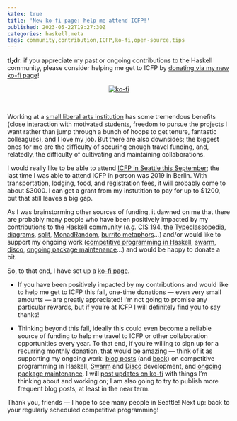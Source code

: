 ```yaml
---
katex: true
title: 'New ko-fi page: help me attend ICFP!'
published: 2023-05-22T19:27:30Z
categories: haskell,meta
tags: community,contribution,ICFP,ko-fi,open-source,tips
---
```


<p><strong>tl;dr</strong>: if you appreciate my past or ongoing contributions to the Haskell community, please consider helping me get to ICFP by <a href="https://ko-fi.com/byorgey">donating via my new ko-fi page</a>!</p>
<div style="text-align: center">
<a href="https://ko-fi.com/I3I5KYUQX"><img src="https://ko-fi.com/img/githubbutton_sm.svg" alt="ko-fi" /></a>
</div>
<p><br /></p>
<p>Working at a <a href="https://www.hendrix.edu/">small liberal arts institution</a> has some tremendous benefits (close interaction with motivated students, freedom to pursue the projects I want rather than jump through a bunch of hoops to get tenure, fantastic colleagues), and I love my job. But there are also downsides; the biggest ones for me are the difficulty of securing enough travel funding, and, relatedly, the difficulty of cultivating and maintaining collaborations.</p>
<p>I would really like to be able to attend <a href="https://icfp23.sigplan.org/">ICFP in Seattle this September</a>; the last time I was able to attend ICFP in person was 2019 in Berlin. With transportation, lodging, food, and registration fees, it will probably come to about $3000. I can get a grant from my instutition to pay for up to $1200, but that still leaves a big gap.</p>
<p>As I was brainstorming other sources of funding, it dawned on me that there are probably many people who have been positively impacted by my contributions to the Haskell community (<em>e.g.</em> <a href="https://www.cis.upenn.edu/~cis1940/spring13/">CIS 194</a>, the <a href="https://wiki.haskell.org/Typeclassopedia">Typeclassopedia</a>, <a href="https://diagrams.github.io/">diagrams</a>, <a href="https://hackage.haskell.org/package/split">split</a>, <a href="https://hackage.haskell.org/package/MonadRandom">MonadRandom</a>, <a href="https://byorgey.wordpress.com/2009/01/12/abstraction-intuition-and-the-monad-tutorial-fallacy/">burrito metaphors</a>…) and/or would like to support my ongoing work (<a href="https://byorgey.wordpress.com/category/competitive-programming/">competitive programming in Haskell</a>, <a href="https://github.com/swarm-game/swarm/#readme">swarm</a>, <a href="https://github.com/disco-lang/disco/#readme">disco</a>, <a href="https://hackage.haskell.org/user/BrentYorgey">ongoing package maintenance</a>…) and would be happy to donate a bit.</p>
<p>So, to that end, I have set up a <a href="https://ko-fi.com/byorgey">ko-fi page</a>.</p>
<ul>
<li><p>If you have been positively impacted by my contributions and would like to help me get to ICFP this fall, one-time donations — even very small amounts — are greatly appreciated! I’m not going to promise any particular rewards, but if you’re at ICFP I will definitely find you to say thanks!</p></li>
<li><p>Thinking beyond this fall, ideally this could even become a reliable source of funding to help me travel to ICFP or other collaboration opportunities every year. To that end, if you’re willing to sign up for a recurring monthly donation, that would be amazing — think of it as supporting my ongoing work: <a href="https://byorgey.wordpress.com/category/competitive-programming/">blog posts</a> (and <a href="https://github.com/byorgey/cpih">book</a>) on competitive programming in Haskell, <a href="https://github.com/swarm-game/swarm/#readme">Swarm</a> and <a href="https://github.com/disco-lang/disco/#readme">Disco</a> development, and <a href="https://hackage.haskell.org/user/BrentYorgey">ongoing package maintenance</a>. I will <a href="https://ko-fi.com/byorgey/posts">post updates on ko-fi</a> with things I’m thinking about and working on; I am also going to try to publish more frequent blog posts, at least in the near term.</p></li>
</ul>
<p>Thank you, friends — I hope to see many people in Seattle! Next up: back to your regularly scheduled competitive programming!</p>


